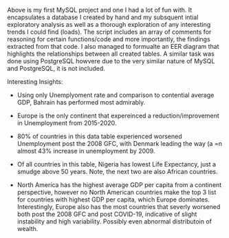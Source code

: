 Above is my first MySQL project and one I had a lot of fun with. It encapsulates a database I created by hand and my subsquent intial exploratory 
analysis as well as a thorough exploration of any interesting trends I could find (loads). The script includes an array of comments for reasoning for
certain functions/code and more importantly, the findings extracted from that code. I also managed to formualte an EER diagram that highlights the 
relationships between all created tables. A similar task was done using PostgreSQL howvere due to the very similar nature of MySQL and PostgreSQL, it is 
not included. 

Interesting Insights:

  - Using only Unemplyoment rate and comparison to contential average GDP, Bahrain has performed most admirably.
 
  - Europe is the only continent that expereinced a reduction/improvement in Unemployment from 2015-2020.

  - 80% of countries in this data table experienced worsened Unemployment post the 2008 GFC, with Denmark leading the way (a =n almost 43% increase in 
    unemployment by 2009.

  - Of all countries in this table, Nigeria has lowest Life Expectancy, just a smudge above 50 years. Note, the next two are also African countries.

  - North America has the highest average GDP per capita from a continent perspective, however no North American countries make the top 3 list for 
    countries with highest GDP per capita, which Europe dominates. Interestingly, Europe also has the most countries that severly worsened both 
    post the 2008 GFC and post COVID-19, indicative of slight instability and high variability. Possibly even abnormal distributoin of wealth.
